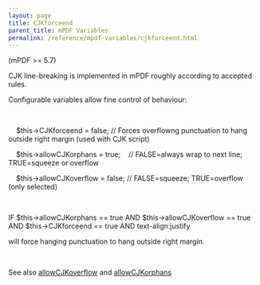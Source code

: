 ```yaml
---
layout: page
title: CJKforceend
parent_title: mPDF Variables
permalink: /reference/mpdf-variables/cjkforceend.html
---
```


<div id="bpmbook" class="bpmbook" style="direction:ltr;">
<div class="topic_user_field">
<div id="U0">
<p>(mPDF &gt;= 5.7)</p>
<p>CJK line-breaking is implemented in mPDF roughly according to accepted rules.</p>
<p>Configurable variables allow fine control of behaviour:</p>
<p>&nbsp;</p>
<p>&nbsp;&nbsp;&nbsp; $this-&gt;CJKforceend = false; // Forces overflowng punctuation to hang outside right margin (used with CJK script)</p>
<p>&nbsp;&nbsp;&nbsp; $this-&gt;allowCJKorphans = true;&nbsp;&nbsp;&nbsp; // FALSE=always wrap to next line; TRUE=squeeze or overflow

&nbsp;&nbsp;&nbsp; $this-&gt;allowCJKoverflow = false; // FALSE=squeeze; TRUE=overflow (only selected)</p>
<p>&nbsp;</p>
<p>IF $this-&gt;allowCJKorphans == true AND $this-&gt;allowCJKoverflow == true AND $this-&gt;CJKforceend == true AND text-align:justify

will force hanging punctuation to hang outside right margin.</p>
<p>&nbsp;</p>
<p>See also <a href="/reference/mpdf-variables/allowcjkoverflow.html">allowCJKoverflow</a> and <a href="/reference/mpdf-variables/allowcjkorphans.html">allowCJKorphans</a></p>
</div>
</div>

